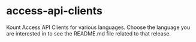 # access-api-clients

Kount Access API Clients for various languages.  Choose the language you are interested in to see the README.md file related to that release.


